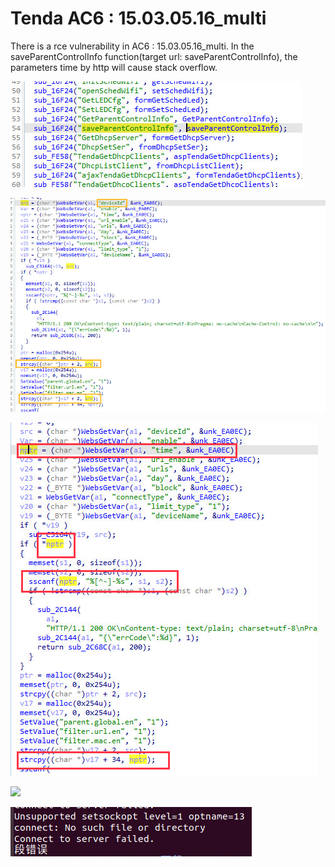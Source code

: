 # Tenda AC6 : 15.03.05.16_multi

There is a rce vulnerability in AC6 : 15.03.05.16_multi. In the saveParentControlInfo function(target url: saveParentControlInfo), the parameters time by http will cause stack overflow.


![](14_1.png)




![](14_2.png)



![](14_3.png)



![](14_6.png)



![](14_5.png)
